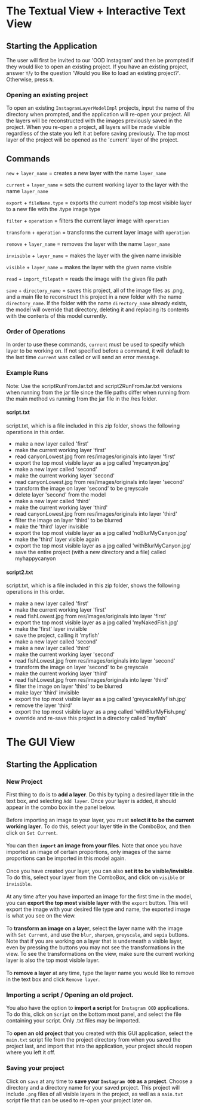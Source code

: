 # The Textual View + Interactive Text View
## Starting the Application
The user will first be invited to our 'OOD Instagram' and then be prompted if they would like
to open an existing project. If you have an existing project, answer `Y`/`y` to the question
'Would you like to load an existing project?'. Otherwise, press `N`.

### Opening an existing project
To open an existing `InstagramLayerModelImpl` projects, input the name of the directory when prompted,
and the application will re-open your project. All the layers will be reconstructed with the images
previously saved in the project. When you re-open a project, all layers will be made visible regardless
of the state you left it at before saving previously. The top most layer of the project will be opened
as the 'current' layer of the project. 

## Commands
`new` + `layer_name` = creates a new layer with the name `layer_name`

`current` + `layer_name` = sets the current working layer to the layer with the name `layer_name`

`export` + `fileName.type` = exports the current model's top most visible layer to a new file with the .type image type

`filter` + `operation` = filters the current layer image with `operation`

`transform` + `operation` = transforms the current layer image with `operation`

`remove` + `layer_name` = removes the layer with the name `layer_name`

`invisible` + `layer_name` = makes the layer with the given name invisible

`visible` + `layer_name` = makes the layer with the given name visible

`read` + `import_filepath` = reads the image with the given file path

`save` + `directory_name` = saves this project, all of the image files as .png, and a main file
to reconstruct this project in a new folder with the name `directory_name`. If the folder with the name `directory_name` already exists,
the model will override that directory, deleting it and replacing its contents with the contents of 
this model currently.

### Order of Operations
In order to use these commands, `current` must be used to specify which layer to be working on. 
If not specified before a command, it will default to the last time `current` was called or will send 
an error message.

### Example Runs
Note: Use the scriptRunFromJar.txt and script2RunFromJar.txt versions when running from the jar 
file since the file paths differ when running from the main method vs running from the jar file in the
/res folder.
#### script.txt
script.txt, which is a file included in this zip folder, shows the following operations in this order.
- make a new layer called 'first'
- make the current working layer 'first'
- read canyonLowest.jpg from res/images/originals into layer 'first'
- export the top most visible layer as a jpg called 'mycanyon.jpg'
- make a new layer called 'second'
- make the current working layer 'second'
- read canyonLowest.jpg from res/images/originals into layer 'second'
- transform the image on layer 'second' to be greyscale
- delete layer 'second' from the model
- make a new layer called 'third'
- make the current working layer 'third'
- read canyonLowest.jpg from res/images/originals into layer 'third'
- filter the image on layer 'third' to be blurred
- make the 'third' layer invisible
- export the top most visible layer as a jpg called 'noBlurMyCanyon.jpg'
- make the 'third' layer visible again
- export the top most visible layer as a jpg called 'withBlurMyCanyon.jpg'
- save the entire project (with a new directory and a file) called myhappycanyon

#### script2.txt
script.txt, which is a file included in this zip folder, shows the following operations in this order.
- make a new layer called 'first'
- make the current working layer 'first'
- read fishLowest.jpg from res/images/originals into layer 'first'
- export the top most visible layer as a jpg called 'myNakedFish.jpg'
- make the 'first' layer invisible
- save the project, calling it 'myfish'  
- make a new layer called 'second'
- make a new layer called 'third'
- make the current working layer 'second'
- read fishLowest.jpg from res/images/originals into layer 'second'
- transform the image on layer 'second' to be greyscale
- make the current working layer 'third'
- read fishLowest.jpg from res/images/originals into layer 'third'
- filter the image on layer 'third' to be blurred
- make layer 'third' invisible
- export the top most visible layer as a jpg called 'greyscaleMyFish.jpg'
- remove the layer 'third'
- export the top most visible layer as a png called 'withBlurMyFish.png'
- override and re-save this project in a directory called 'myfish'

# The GUI View
## Starting the Application
### New Project
First thing to do is to **add a layer**. Do this by typing a desired layer title in the text box, and selecting `Add layer`. Once your layer is added, it should appear in the combo box in the panel below. <br><br>
Before importing an image to your layer, you must **select it to be the current working layer**. To do this, select your layer title in the ComboBox, and then click on `Set Current`. <br><br> 
You can then **`import` an image from your files**. Note that once you have imported an image of certain proportions, only images of the same proportions can be imported in this model again. <br><br>
Once you have created your layer, you can also **set it to be visible/invisible**. To do this, select your layer from the ComboBox, and click on `visible` or `invisible`. <br><br>
At any time after you have imported an image for the first time in the model, you can **export the top most visible layer** with the `export` button. This will export the image with your desired file type and name, the exported image is what you see on the view. <br><br>
To **transform an image on a layer**, select the layer name with the image with `Set Current`, and use the `blur`, `sharpen`, `greyscale`, and `sepia` buttons. Note that if you are working on a layer that is underneath a visible layer, even by pressing the buttons you may not see the transformations in the view. To see the transformations on the view, make sure the current working layer is also the top most visible layer. <br><br>
To **remove a layer** at any time, type the layer name you would like to remove in the text box and click `Remove layer`. 
### Importing a script / Opening an old project.
You also have the option to **import a script** for `Instagram OOD` applications. To do this, click on `Script` on the bottom most panel, and select the file containing your script. Only .txt files may be imported. <br><br>
To **open an old project** that you created with this GUI application, select the `main.txt` script file from the project directory from when you saved the project last, and import that into the application, your project should reopen where you left it off.
### Saving your project
Click on `save` at any time to **save your `Instagram OOD` as a project**. Choose a directory and a directory name for your saved project. This project will include `.png` files of all visible layers in the project, as well as a `main.txt` script file that can be used to re-open your project later on. 
